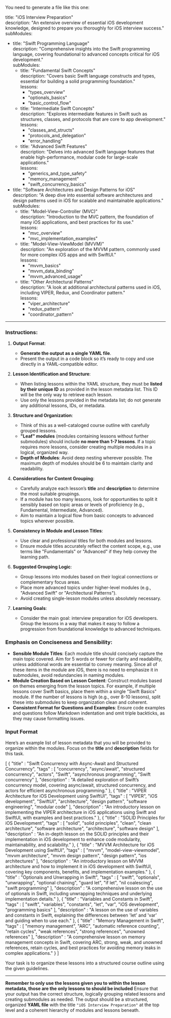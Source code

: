 You need to generate a file like this one:

title: "iOS Interview Preparation"  
description: "An extensive overview of essential iOS development knowledge, designed to prepare you thoroughly for iOS interview success."  
subModules:  
  - title: "Swift Programming Language"  
    description: "Comprehensive insights into the Swift programming language, covering foundational to advanced concepts critical for iOS development."  
    subModules:  
      - title: "Fundamental Swift Concepts"  
        description: "Covers basic Swift language constructs and types, essential for building a solid programming foundation."  
        lessons:  
          - "types_overview"  
          - "optionals_basics"  
          - "basic_control_flow"  
      - title: "Intermediate Swift Concepts"  
        description: "Explores intermediate features in Swift such as structures, classes, and protocols that are core to app development."  
        lessons:  
          - "classes_and_structs"  
          - "protocols_and_delegation"  
          - "error_handling"  
      - title: "Advanced Swift Features"  
        description: "Delves into advanced Swift language features that enable high-performance, modular code for large-scale applications."  
        lessons:  
          - "generics_and_type_safety"  
          - "memory_management"  
          - "swift_concurrency_basics"  
  - title: "Software Architectures and Design Patterns for iOS"  
    description: "A deep dive into essential software architectures and design patterns used in iOS for scalable and maintainable applications."  
    subModules:  
      - title: "Model-View-Controller (MVC)"  
        description: "Introduction to the MVC pattern, the foundation of many iOS applications, and best practices for its use."  
        lessons:  
          - "mvc_overview"  
          - "mvc_implementation_examples"  
      - title: "Model-View-ViewModel (MVVM)"  
        description: "An exploration of the MVVM pattern, commonly used for more complex iOS apps and with SwiftUI."  
        lessons:  
          - "mvvm_basics"  
          - "mvvm_data_binding"  
          - "mvvm_advanced_usage"  
      - title: "Other Architectural Patterns"  
        description: "A look at additional architectural patterns used in iOS, including VIPER, Redux, and Coordinator pattern."  
        lessons:  
          - "viper_architecture"  
          - "redux_pattern"  
          - "coordinator_pattern"  

---

### Instructions:

1. **Output Format**:
   - **Generate the output as a single YAML file**.
   - Present the output in a code block so it’s ready to copy and use directly in a YAML-compatible editor.

2. **Lesson Identification and Structure**:
   - When listing lessons within the YAML structure, they must be **listed by their unique ID** as provided in the lesson metadata list. This ID will be the only way to retrieve each lesson.
   - Use only the lessons provided in the metadata list; do not generate any additional lessons, IDs, or metadata.

3. **Structure and Organization**:
   - Think of this as a well-cataloged course outline with carefully grouped lessons.
   - **"Leaf" modules** (modules containing lessons without further submodules) should include **no more than 1-7 lessons**. If a topic requires more lessons, consider creating multiple modules in a logical, organized way.
   - **Depth of Modules**: Avoid deep nesting wherever possible. The maximum depth of modules should be 6 to maintain clarity and readability. 

4. **Considerations for Content Grouping**:
   - Carefully analyze each lesson’s **title** and **description** to determine the most suitable groupings.
   - If a module has too many lessons, look for opportunities to split it sensibly based on topic areas or levels of proficiency (e.g., Fundamental, Intermediate, Advanced).
   - Aim to maintain a logical flow from basic concepts to advanced topics wherever possible.

5. **Consistency in Module and Lesson Titles**:
   - Use clear and professional titles for both modules and lessons.
   - Ensure module titles accurately reflect the content scope, e.g., use terms like "Fundamentals" or "Advanced" if they help convey the learning path.
   
6. **Suggested Grouping Logic**:
   - Group lessons into modules based on their logical connections or complementary focus areas.
   - Place more advanced topics under higher-level modules (e.g., "Advanced Swift" or "Architectural Patterns").
   - Avoid creating single-lesson modules unless absolutely necessary.

7. **Learning Goals**:
   - Consider the main goal: interview preparation for iOS developers. Group the lessons in a way that makes it easy to follow a progression from foundational knowledge to advanced techniques.

### Emphasis on Conciseness and Sensibility:

- **Sensible Module Titles**: Each module title should concisely capture the main topic covered. Aim for 5 words or fewer for clarity and readability, unless additional words are essential to convey meaning. Since all of these items in the module are iOS, there is no need to emphasize it in submodules, avoid redundancies in naming modules.
- **Module Creation Based on Lesson Content**: Construct modules based on themes emerging from the lesson topics. For example, if multiple lessons cover Swift basics, place them within a single "Swift Basics" module. If the number of lessons is high (e.g., over 8-10 lessons), split these into submodules to keep organization clean and coherent.
- **Consistent Format for Questions and Examples**: Ensure code examples and questions follow Markdown indentation and omit triple backticks, as they may cause formatting issues.

### Input Format

Here’s an example list of lesson metadata that you will be provided to organize within the modules. Focus on the **title** and **description** fields for this task.

[
  {
    "title" : "Swift Concurrency with Async-Await and Structured Concurrency",
    "tags" : [
      "concurrency",
      "async\/await",
      "structured concurrency",
      "actors",
      "Swift",
      "asynchronous programming",
      "Swift concurrency"
    ],
    "description" : "A detailed exploration of Swift’s concurrency model, covering async\/await, structured concurrency, and actors for efficient asynchronous programming."
  },
  {
    "title" : "VIPER Architecture for iOS Development using SwiftUI",
    "tags" : [
      "VIPER",
      "iOS development",
      "SwiftUI",
      "architecture",
      "design pattern",
      "software engineering",
      "modular code"
    ],
    "description" : "An introductory lesson on implementing the VIPER architecture in iOS applications using Swift and SwiftUI, with examples and best practices."
  },
  {
    "title" : "SOLID Principles for iOS Development",
    "tags" : [
      "solid",
      "solid principles",
      "clean",
      "clean architecture",
      "software architecture",
      "architecture",
      "software design"
    ],
    "description" : "An in-depth lesson on the SOLID principles and their implementation in iOS development to enhance code modularity, maintainability, and scalability."
  },
  {
    "title" : "MVVM Architecture for iOS Development using SwiftUI",
    "tags" : [
      "mvvm",
      "model-view-viewmodel",
      "mvvm architecture",
      "mvvm design pattern",
      "design pattern",
      "ios architectures"
    ],
    "description" : "An introductory lesson on MVVM architecture and how to implement it in iOS development with SwiftUI, covering key components, benefits, and implementation examples."
  },
  {
    "title" : "Optionals and Unwrapping in Swift",
    "tags" : [
      "swift",
      "optionals",
      "unwrapping",
      "optional chaining",
      "guard let",
      "if let",
      "nil coalescing",
      "swift programming"
    ],
    "description" : "A comprehensive lesson on the use of optionals in Swift, including unwrapping techniques and underlying implementation details."
  },
  {
    "title" : "Variables and Constants in Swift",
    "tags" : [
      "swift",
      "variables",
      "constants",
      "let",
      "var",
      "iOS development",
      "programming basics"
    ],
    "description" : "A lesson on the use of variables and constants in Swift, explaining the differences between 'let' and 'var' and guiding when to use each."
  },
  {
    "title" : "Memory Management in Swift",
    "tags" : [
      "memory management",
      "ARC",
      "automatic reference counting",
      "retain cycles",
      "weak references",
      "strong references",
      "unowned references"
    ],
    "description" : "A comprehensive lesson on memory management concepts in Swift, covering ARC, strong, weak, and unowned references, retain cycles, and best practices for avoiding memory leaks in complex applications."
  }
]

Your task is to organize these lessons into a structured course outline using the given guidelines.

---

**Remember to only use the lessons given you to within the lesson metadata, those are the only lessons to should be included**
Ensure that your output has the correct structure, logically grouping related lessons and creating submodules as needed. The output should be a structured, organized **YAML file** with the title `"iOS Interview Preparation"` at the top level and a coherent hierarchy of modules and lessons beneath.
